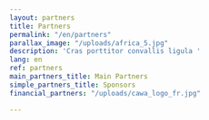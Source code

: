 ```yaml
---
layout: partners
title: Partners
permalink: "/en/partners"
parallax_image: "/uploads/africa_5.jpg"
description: 'Cras porttitor convallis ligula '
lang: en
ref: partners
main_partners_title: Main Partners
simple_partners_title: Sponsors
financial_partners: "/uploads/cawa_logo_fr.jpg"

---
```

